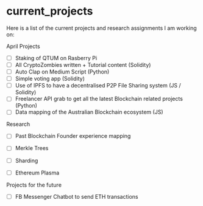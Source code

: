 # current_projects

Here is a list of the current projects and research assignments I am working on:

April
Projects
- [ ] Staking of QTUM on Rasberry Pi
- [ ] All CryptoZombies written + Tutorial content (Solidity)
- [ ] Auto Clap on Medium Script (Python)
- [ ] Simple voting app (Solidity)
- [ ] Use of IPFS to have a decentralised P2P File Sharing system (JS / Solidity)
- [ ] Freelancer API grab to get all the latest Blockchain related projects (Python)
- [ ] Data mapping of the Australian Blockchain ecosystem (JS)

Research
- [ ] Past Blockchain Founder experience mapping
- [ ] Merkle Trees 
- [ ] Sharding
- [ ] Ethereum Plasma



Projects for the future
- [ ] FB Messenger Chatbot to send ETH transactions

